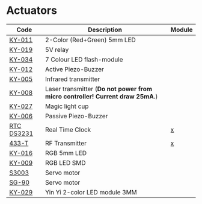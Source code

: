 # Actuators
Code|Description|Module  
---| ---| ---
[KY-011](http://sensorkit.en.joy-it.net/index.php?title=KY-011_2-Color_(Red%2BGreen)_5mm_LED_module)|2-Color (Red+Green) 5mm LED|
[KY-019](http://sensorkit.en.joy-it.net/index.php?title=KY-019_5V_Relais_module)|5V relay|
[KY-034](http://sensorkit.en.joy-it.net/index.php?title=KY-034_7_Colour_LED_flash-module)|7 Colour LED flash-module|
[KY-012](http://sensorkit.en.joy-it.net/index.php?title=KY-012_Active_Piezo-Buzzer_module)|Active Piezo-Buzzer|
[KY-005](http://sensorkit.en.joy-it.net/index.php?title=KY-005_Infrared_Transmitter_module)|Infrared transmitter|
[KY-008](https://arduinomodules.info/ky-008-laser-transmitter-module/)|Laser transmitter (**Do not power from micro controller! Current draw 25mA.**)|
[KY-027](http://sensorkit.en.joy-it.net/index.php?title=KY-027_Magic_light_cup_module)|Magic light cup|
[KY-006](http://sensorkit.en.joy-it.net/index.php?title=KY-006_Passiv_Piezo-Buzzer_module)|Passive Piezo-Buzzer|
[RTC DS3231](https://components101.com/modules/ds3231-rtc-module-pinout-circuit-datasheet)|Real Time Clock|[x](https://components101.com/modules/ds3231-rtc-module-pinout-circuit-datasheet)
[433-T](https://components101.com/433-mhz-rf-transmitter-module)|RF Transmitter|[x](https://components101.com/433-mhz-rf-transmitter-module)
[KY-016](http://sensorkit.en.joy-it.net/index.php?title=KY-016_RGB_5mm_LED_module)|RGB 5mm LED|
[KY-009](http://sensorkit.en.joy-it.net/index.php?title=KY-009_RGB_LED_SMD_module)|RGB LED SMD|
[S3003](https://servodatabase.com/servo/futaba/s3003)|Servo motor|
[SG-90](https://components101.com/servo-motor-basics-pinout-datasheet)|Servo motor|
[KY-029](http://sensorkit.en.joy-it.net/index.php?title=KY-029_2-Color_(Red%2BGreen)_3mm_LED_module)|Yin Yi 2-color LED module 3MM|

